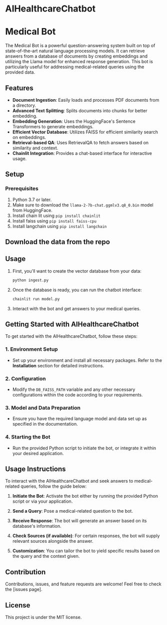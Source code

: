 # AIHealthcareChatbot

# Medical Bot

The Medical Bot is a powerful question-answering system built on top of state-of-the-art natural language processing models. It can retrieve answers from a database of documents by creating embeddings and utilizing the Llama model for enhanced response generation. This bot is particularly useful for addressing medical-related queries using the provided data.

## Features

- **Document Ingestion**: Easily loads and processes PDF documents from a directory.
- **Advanced Text Splitting**: Splits documents into chunks for better embedding.
- **Embedding Generation**: Uses the HuggingFace's Sentence Transformers to generate embeddings.
- **Efficient Vector Database**: Utilizes FAISS for efficient similarity search on embeddings.
- **Retrieval-based QA**: Uses RetrievalQA to fetch answers based on similarity and context.
- **Chainlit Integration**: Provides a chat-based interface for interactive usage.

## Setup

### Prerequisites

1. Python 3.7 or later.
2. Make sure to download the `llama-2-7b-chat.ggmlv3.q8_0.bin` model from HuggingFace.
3. Install chain lit using `pip install chainlit`
4. Install faiss using `pip install faiss-cpu`
5. Install langchain using `pip install langchain`

## Download the data from the repo

## Usage

1. First, you'll want to create the vector database from your data:
   ```bash
   python ingest.py
2. Once the database is ready, you can run the chatbot interface:
   ```bash
   chainlit run model.py
3. Interact with the bot and get answers to your medical queries.

## Getting Started with AIHealthcareChatbot

To get started with the AIHealthcareChatbot, follow these steps:

### 1. Environment Setup

- Set up your environment and install all necessary packages. Refer to the **Installation** section for detailed instructions.

### 2. Configuration

- Modify the `DB_FAISS_PATH` variable and any other necessary configurations within the code according to your requirements.

### 3. Model and Data Preparation

- Ensure you have the required language model and data set up as specified in the documentation.

### 4. Starting the Bot

- Run the provided Python script to initiate the bot, or integrate it within your desired application.

## Usage Instructions

To interact with the AIHealthcareChatbot and seek answers to medical-related queries, follow the guide below:

1. **Initiate the Bot**: Activate the bot either by running the provided Python script or via your application.

2. **Send a Query**: Pose a medical-related question to the bot.

3. **Receive Response**: The bot will generate an answer based on its database's information.

4. **Check Sources (if available)**: For certain responses, the bot will supply relevant sources alongside the answer.

5. **Customization**: You can tailor the bot to yield specific results based on the query and the context given.

## Contribution

Contributions, issues, and feature requests are welcome! Feel free to check the [issues page].

## License

This project is under the MIT license.
